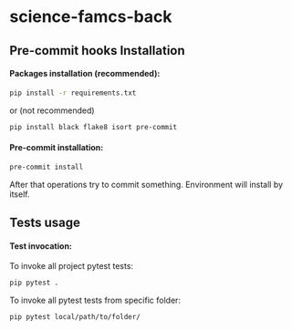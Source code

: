 # science-famcs-back

## Pre-commit hooks Installation

#### Packages installation (recommended):
```sh
pip install -r requirements.txt
```
or (not recommended)
```sh
pip install black flake8 isort pre-commit
```

#### Pre-commit installation:
```sh
pre-commit install
```

After that operations try to commit something.
Environment will install by itself.

## Tests usage

#### Test invocation:

To invoke all project pytest tests:
```sh
pip pytest .
```

To invoke all pytest tests from specific folder:
```sh
pip pytest local/path/to/folder/
```
